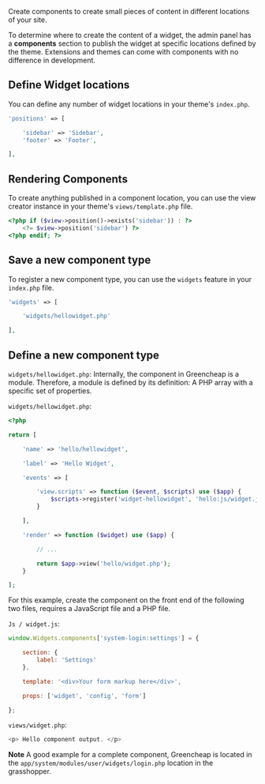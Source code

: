 <p class = "uk-article-lead"> Create components to create small pieces of content in different locations of your site. </p>

To determine where to create the content of a widget, the admin panel has a __components__ section to publish the widget at specific locations defined by the theme. Extensions and themes can come with components with no difference in development.

## Define Widget locations

You can define any number of widget locations in your theme's `index.php`.

```php
'positions' => [

    'sidebar' => 'Sidebar',
    'footer' => 'Footer',

],
```

## Rendering Components

To create anything published in a component location, you can use the view creator instance in your theme's `views/template.php` file.

```php
<?php if ($view->position()->exists('sidebar')) : ?>
    <?= $view->position('sidebar') ?>
<?php endif; ?>
```

## Save a new component type
To register a new component type, you can use the `widgets` feature in your `index.php` file.

```php
'widgets' => [

    'widgets/hellowidget.php'

],
```


## Define a new component type

`widgets/hellowidget.php`:
Internally, the component in Greencheap is a module. Therefore, a module is defined by its definition: A PHP array with a specific set of properties.

`widgets/hellowidget.php`:

```php
<?php

return [

    'name' => 'hello/hellowidget',

    'label' => 'Hello Widget',

    'events' => [

        'view.scripts' => function ($event, $scripts) use ($app) {
            $scripts->register('widget-hellowidget', 'hello:js/widget.js', ['~widgets']);
        }

    ],

    'render' => function ($widget) use ($app) {

        // ...

        return $app->view('hello/widget.php');
    }

];
```

For this example, create the component on the front end of the following two files, requires a JavaScript file and a PHP file.

`Js / widget.js`:

```javascript
window.Widgets.components['system-login:settings'] = {

    section: {
        label: 'Settings'
    },

    template: '<div>Your form markup here</div>',

    props: ['widget', 'config', 'form']

};
```

`views/widget.php`:

```php
<p> Hello component output. </p>    
```

**Note** A good example for a complete component, Greencheap is located in the `app/system/modules/user/widgets/login.php` location in the grasshopper.
